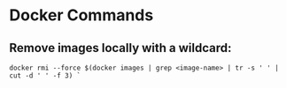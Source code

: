 # Docker Commands

## Remove images locally with a wildcard:

```
docker rmi --force $(docker images | grep <image-name> | tr -s ' ' | cut -d ' ' -f 3) `
```
